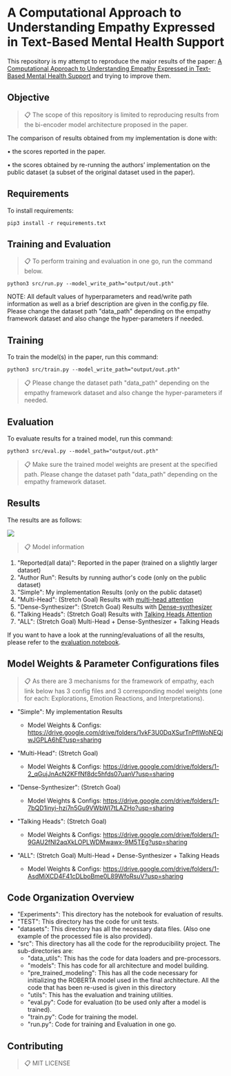# A Computational Approach to Understanding Empathy Expressed in Text-Based Mental Health Support

This repository is my attempt to reproduce the major results of the paper: [A Computational Approach to Understanding Empathy Expressed in Text-Based Mental Health Support](https://arxiv.org/pdf/2009.08441v1.pdf) and trying to improve them. 

## Objective

>📋 The scope of this repository is limited to reproducing results from the bi-encoder model architecture proposed in the paper.

The comparison of results obtained from my implementation is done with:

  • the scores reported in the paper.
  
  • the scores obtained by re-running the authors’ implementation on the public dataset (a subset of the original dataset used in the paper).



## Requirements

To install requirements:

```setup
pip3 install -r requirements.txt
```

## Training and Evaluation

>📋  To perform training and evaluation in one go, run the command below.

```train
python3 src/run.py --model_write_path="output/out.pth"
```

NOTE: All default values of hyperparameters and read/write path information as well as a brief description are given in the config.py file. Please change the dataset path "data_path" depending on the empathy framework dataset and also change the hyper-parameters if needed.

## Training

To train the model(s) in the paper, run this command:

```train
python3 src/train.py --model_write_path="output/out.pth"
```

>📋  Please change the dataset path "data_path" depending on the empathy framework dataset and also change the hyper-parameters if needed.

## Evaluation

To evaluate results for a trained model, run this command:

```eval
python3 src/eval.py --model_path="output/out.pth"
```

>📋  Make sure the trained model weights are present at the specified path. Please change the dataset path "data_path" depending on the empathy framework dataset.


## Results

The results are as follows:

<img src="https://user-images.githubusercontent.com/43536129/115950516-45375c00-a4f9-11eb-9659-2d51cec0abb6.jpg">


>📋  Model information

1. "Reported(all data)": Reported in the paper (trained on a slightly larger dataset)
2. "Author Run": Results by running author's code (only on the public dataset)
3. "Simple": My implementation Results (only on the public dataset)
4. "Multi-Head": (Stretch Goal) Results with [multi-head attention](https://arxiv.org/pdf/1706.03762.pdf)
5. "Dense-Synthesizer": (Stretch Goal) Results with [Dense-synthesizer](https://openreview.net/pdf?id=H-SPvQtMwm)
6. "Talking Heads": (Stretch Goal) Results with [Talking Heads Attention](https://arxiv.org/pdf/2003.02436.pdf)
7. "ALL": (Stretch Goal) Multi-Head + Dense-Synthesizer + Talking Heads


If you want to have a look at the running/evaluations of all the results, please refer to the [evaluation notebook](https://github.com/prabhnoor0212/Empathy-in-Mental-Health-Support/blob/main/Experiments/Empathy_experiments.ipynb).

## Model Weights & Parameter Configurations files

>📋  As there are 3 mechanisms for the framework of empathy, each link below has 3 config files and 3 corresponding model weights (one for each: Explorations, Emotion Reactions, and Interpretations).

- "Simple": My implementation Results
    - Model Weights & Configs: https://drive.google.com/drive/folders/1vkF3U0DqXSurTnPflWoNEQjwJGPLA6hE?usp=sharing

- "Multi-Head": (Stretch Goal)
    - Model Weights & Configs: https://drive.google.com/drive/folders/1-2_qGujJnAcN2KFfNf8dc5hfds07uanV?usp=sharing

- "Dense-Synthesizer": (Stretch Goal)
    - Model Weights & Configs: https://drive.google.com/drive/folders/1-7bQD1inyi-hzi7n5Gu9VWbWI7tLAZHo?usp=sharing

- "Talking Heads": (Stretch Goal)
    - Model Weights & Configs: https://drive.google.com/drive/folders/1-9GAU2fNl2aqXkLOPLWDMwawx-9M5TEg?usp=sharing

- "ALL": (Stretch Goal) Multi-Head + Dense-Synthesizer + Talking Heads
    - Model Weights & Configs: https://drive.google.com/drive/folders/1-AsdMiXCD4F41cDLboBme0L89WfoRsuV?usp=sharing


## Code Organization Overview

- "Experiments": This directory has the notebook for evaluation of results.
- "TEST": This directory has the code for unit tests.
- "datasets": This directory has all the necessary data files. (Also one example of the processed file is also provided).
- "src": This directory has all the code for the reproducibility project. The sub-directories are:
    - "data_utils": This has the code for data loaders and pre-processors.
    - "models": This has code for all architecture and model building.
    - "pre_trained_modeling": This has all the code necessary for initializing the ROBERTA model used in the final architecture. All the code that has been re-used is given in        this directory
    - "utils": This has the evaluation and training utilities.
    - "eval.py": Code for evaluation (to be used only after a model is trained).
    - "train.py": Code for training the model.
    - "run.py": Code for training and Evaluation in one go.


## Contributing

>📋  MIT LICENSE
